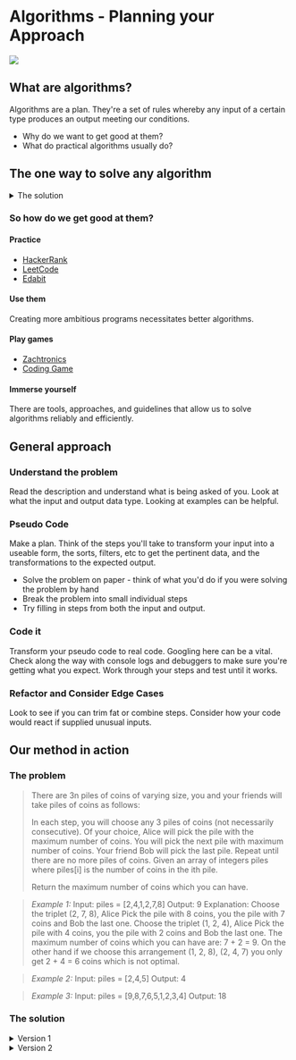 # Algorithms - Planning your Approach

![](https://media3.giphy.com/media/c4UFjRMfRRkXu/giphy.gif?cid=ecf05e477fe189765b6e09127b23898c9943b33d8179bcf1&rid=giphy.gif)

## What are algorithms?
Algorithms are a plan.  They're a set of rules whereby any input of a certain type produces an output meeting our conditions.

- Why do we want to get good at them?
- What do practical algorithms usually do?

## The one way to solve any algorithm
<details>
<summary>The solution</summary>

![](https://i.imgur.com/IlweEFM.gif)

There's no one way to solve every algorithm
</details>

### So how do we get good at them?
#### Practice
- [HackerRank](https://www.hackerrank.com)
- [LeetCode](https://https://leetcode.com/)
- [Edabit](https://edabit.com/)

#### Use them
Creating more ambitious programs necessitates better algorithms.

#### Play games
- [Zachtronics](https://store.steampowered.com/developer/zachtronics)
- [Coding Game](https://www.codingame.com/start)

#### Immerse yourself
There are tools, approaches, and guidelines that allow us to solve algorithms reliably and efficiently.

## General approach
### Understand the problem
Read the description and understand what is being asked of you.  Look at what the input and output data type.  Looking at examples can be helpful.

### Pseudo Code
Make a plan.  Think of the steps you'll take to transform your input into a useable form, the sorts, filters, etc to get the pertinent data, and the transformations to the expected output.

- Solve the problem on paper - think of what you'd do if you were solving the problem by hand
- Break the problem into small individual steps
- Try filling in steps from both the input and output.

### Code it
Transform your pseudo code to real code. Googling here can be a vital. Check along the way with console logs and debuggers to make sure you're getting what you expect. Work through your steps and test until it works.


### Refactor and Consider Edge Cases
Look to see if you can trim fat or combine steps. Consider how your code would react if supplied unusual inputs.

## Our method in action
### The problem

> There are 3n piles of coins of varying size, you and your friends will take piles of coins as follows:
> 
> In each step, you will choose any 3 piles of coins (not necessarily consecutive).
> Of your choice, Alice will pick the pile with the maximum number of coins.
> You will pick the next pile with maximum number of coins.
> Your friend Bob will pick the last pile.
> Repeat until there are no more piles of coins.
> Given an array of integers piles where piles[i] is the number of coins in the ith pile.
> 
> Return the maximum number of coins which you can have.


> *Example 1:* 
> Input: piles = [2,4,1,2,7,8]
> Output: 9
> Explanation: Choose the triplet (2, 7, 8), Alice Pick the pile with 8 coins, you the pile with 7 coins and Bob the last one.
> Choose the triplet (1, 2, 4), Alice Pick the pile with 4 coins, you the pile with 2 coins and Bob the last one.
> The maximum number of coins which you can have are: 7 + 2 = 9.
> On the other hand if we choose this arrangement (1, 2, 8), (2, 4, 7) you only get 2 + 4 = 6 coins which is not optimal.

> *Example 2:* 
> Input: piles = [2,4,5]
> Output: 4


> *Example 3:* 
> Input: piles = [9,8,7,6,5,1,2,3,4]
> Output: 18
 
### The solution
<details>
<summary>Version 1</summary>

```
   int maxCoins(int[] piles) {
		int count=0;
		Arrays.sort(piles);
		while(piles.length>1){
     		count+=piles[piles.length-2];
	  		int[] newArr = new int[piles.length-3];
	  		for(int i = 1;i<piles.length-2;i++){
	  			newArr[i-1]=piles[i];
	  		}
	  		piles=newArr;
    	}
		return count;
	};
```

Completes in > 2500ms
</details>

	
<details>
<summary>Version 2</summary>

```
	int maxCoins(int[] piles) {
		Arrays.sort(piles);
		int ans = 0;
		for (int i = piles.length / 3; i < piles.length; i += 2){
       	ans += piles[i];
       	}
		return ans;
    }
```

Completes in 212 ms
</details>